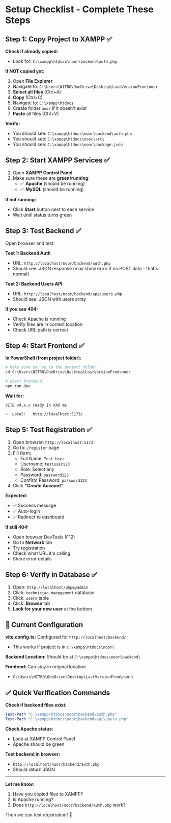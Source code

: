 # Setup Checklist - Complete These Steps

## Step 1: Copy Project to XAMPP ✅

**Check if already copied:**
- Look for: `C:\xampp\htdocs\noor\backend\auth.php`

**If NOT copied yet:**

1. Open **File Explorer**
2. Navigate to: `C:\Users\NITRO\OneDrive\Desktop\LastVersionFron\noor`
3. **Select all files** (Ctrl+A)
4. **Copy** (Ctrl+C)
5. Navigate to: `C:\xampp\htdocs`
6. Create folder `noor` if it doesn't exist
7. **Paste** all files (Ctrl+V)

**Verify:**
- You should see: `C:\xampp\htdocs\noor\backend\auth.php`
- You should see: `C:\xampp\htdocs\noor\src\`
- You should see: `C:\xampp\htdocs\noor\package.json`

## Step 2: Start XAMPP Services ✅

1. Open **XAMPP Control Panel**
2. Make sure these are **green/running**:
   - ✅ **Apache** (should be running)
   - ✅ **MySQL** (should be running)

**If not running:**
- Click **Start** button next to each service
- Wait until status turns green

## Step 3: Test Backend ✅

Open browser and test:

**Test 1: Backend Auth**
- URL: `http://localhost/noor/backend/auth.php`
- Should see: JSON response (may show error if no POST data - that's normal)

**Test 2: Backend Users API**
- URL: `http://localhost/noor/backend/api/users.php`
- Should see: JSON with users array

**If you see 404:**
- Check Apache is running
- Verify files are in correct location
- Check URL path is correct

## Step 4: Start Frontend ✅

**In PowerShell (from project folder):**

```powershell
# Make sure you're in the project folder
cd C:\Users\NITRO\OneDrive\Desktop\LastVersionFron\noor

# Start frontend
npm run dev
```

**Wait for:**
```
VITE v4.x.x ready in XXX ms

➜  Local:   http://localhost:5173/
```

## Step 5: Test Registration ✅

1. Open browser: `http://localhost:5173`
2. Go to: `/register` page
3. Fill form:
   - Full Name: `Test User`
   - Username: `testuser123`
   - Role: Select any
   - Password: `password123`
   - Confirm Password: `password123`
4. Click **"Create Account"**

**Expected:**
- ✅ Success message
- ✅ Auto-login
- ✅ Redirect to dashboard

**If still 404:**
- Open browser DevTools (F12)
- Go to **Network** tab
- Try registration
- Check what URL it's calling
- Share error details

## Step 6: Verify in Database ✅

1. Open: `http://localhost/phpmyadmin`
2. Click: `technician_management` database
3. Click: `users` table
4. Click: **Browse** tab
5. **Look for your new user** at the bottom

## 🔧 Current Configuration

**vite.config.ts:** Configured for `http://localhost/backend/`
- This works if project is in `C:\xampp\htdocs\noor\`

**Backend Location:** Should be at `C:\xampp\htdocs\noor\backend\`

**Frontend:** Can stay in original location
- `C:\Users\NITRO\OneDrive\Desktop\LastVersionFron\noor\`

## ✅ Quick Verification Commands

**Check if backend files exist:**
```powershell
Test-Path "C:\xampp\htdocs\noor\backend\auth.php"
Test-Path "C:\xampp\htdocs\noor\backend\api\users.php"
```

**Check Apache status:**
- Look at XAMPP Control Panel
- Apache should be green

**Test backend in browser:**
- `http://localhost/noor/backend/auth.php`
- Should return JSON

---

**Let me know:**
1. Have you copied files to XAMPP?
2. Is Apache running?
3. Does `http://localhost/noor/backend/auth.php` work?

Then we can test registration! 🚀

